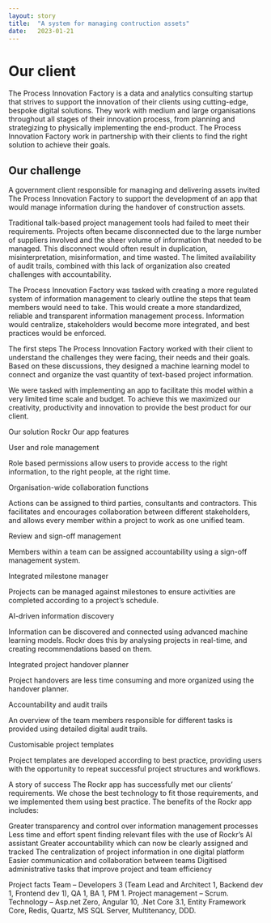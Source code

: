 ```yaml
---
layout: story
title:  "A system for managing contruction assets"
date:   2023-01-21
---
```


# Our client

The Process Innovation Factory is a data and analytics consulting startup that strives to support the innovation of their clients using cutting-edge, bespoke digital solutions. They work with medium and large organisations throughout all stages of their innovation process, from planning and strategizing to physically implementing the end-product. The Process Innovation Factory work in partnership with their clients to find the right solution to achieve their goals.

## Our challenge
A government client responsible for managing and delivering assets invited The Process Innovation Factory to support the development of an app that would manage information during the handover of construction assets.

Traditional talk-based project management tools had failed to meet their requirements. Projects often became disconnected due to the large number of suppliers involved and the sheer volume of information that needed to be managed. This disconnect would often result in duplication, misinterpretation, misinformation, and time wasted. The limited availability of audit trails, combined with this lack of organization also created challenges with accountability.

The Process Innovation Factory was tasked with creating a more regulated system of information management to clearly outline the steps that team members would need to take. This would create a more standardized, reliable and transparent information management process. Information would centralize, stakeholders would become more integrated, and best practices would be enforced.

The first steps
The Process Innovation Factory worked with their client to understand the challenges they were facing, their needs and their goals. Based on these discussions, they designed a machine learning model to connect and organize the vast quantity of text-based project information.

We were tasked with implementing an app to facilitate this model within a very limited time scale and budget. To achieve this we maximized our creativity, productivity and innovation to provide the best product for our client.


Our solution Rockr
Our app features

User and role management

Role based permissions allow users to provide access to the right information, to the right people, at the right time.

Organisation-wide collaboration functions

Actions can be assigned to third parties, consultants and contractors. This facilitates and encourages collaboration between different stakeholders, and allows every member within a project to work as one unified team.

Review and sign-off management

Members within a team can be assigned accountability using a sign-off management system.

Integrated milestone manager

Projects can be managed against milestones to ensure activities are completed according to a project’s schedule.

AI-driven information discovery

Information can be discovered and connected using advanced machine learning models. Rockr does this by analysing projects in real-time, and creating recommendations based on them.

Integrated project handover planner

Project handovers are less time consuming and more organized using the handover planner.

Accountability and audit trails

An overview of the team members responsible for different tasks is provided using detailed digital audit trails.

Customisable project templates

Project templates are developed according to best practice, providing users with the opportunity to repeat successful project structures and workflows.


A story of success
The Rockr app has successfully met our clients’ requirements. We chose the best technology to fit those requirements, and we implemented them using best practice. The benefits of the Rockr app includes:

Greater transparency and control over information management processes
Less time and effort spent finding relevant files with the use of Rockr’s AI assistant
Greater accountability which can now be clearly assigned and tracked
The centralization of project information in one digital platform
Easier communication and collaboration between teams
Digitised administrative tasks that improve project and team efficiency

Project facts
Team – Developers 3 (Team Lead and Architect 1, Backend dev 1, Frontend dev 1), QA 1, BA 1, PM 1.
Project management – Scrum.
Technology – Asp.net Zero, Angular 10, .Net Core 3.1, Entity Framework Core, Redis, Quartz, MS SQL Server, Multitenancy, DDD.